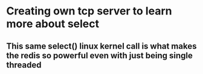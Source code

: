 # Creating own tcp server to learn more about select

## This same select() linux kernel call is what makes the redis so powerful even with just being single threaded
